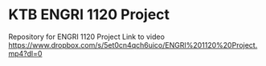 # KTB ENGRI 1120 Project 
 Repository for ENGRI 1120 Project
Link to video https://www.dropbox.com/s/5et0cn4qch6uico/ENGRI%201120%20Project.mp4?dl=0  

